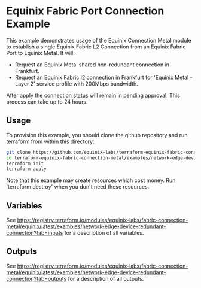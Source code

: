# Equinix Fabric Port Connection Example

This example demonstrates usage of the Equinix Connection Metal module to establish a single Equinix Fabric L2 Connection from an Equinix Fabric Port to Equinix Metal. It will:

- Request an Equinix Metal shared non-redundant connection in Frankfurt.
- Request an Equinix Fabric l2 connection in Frankfurt for 'Equinix Metal - Layer 2' service profile with 200Mbps bandwidth.

After apply the connection status will remain in pending approval. This process can take up to 24 hours.

## Usage

To provision this example, you should clone the github repository and run terraform from within this directory:

```bash
git clone https://github.com/equinix-labs/terraform-equinix-fabric-connection-metal.git
cd terraform-equinix-fabric-connection-metal/examples/network-edge-device-redundant-connection
terraform init
terraform apply
```

Note that this example may create resources which cost money. Run 'terraform destroy' when you don't need these resources.

## Variables

See <https://registry.terraform.io/modules/equinix-labs/fabric-connection-metal/equinix/latest/examples/network-edge-device-redundant-connection?tab=inputs> for a description of all variables.

## Outputs

See <https://registry.terraform.io/modules/equinix-labs/fabric-connection-metal/equinix/latest/examples/network-edge-device-redundant-connection?tab=outputs> for a description of all outputs.
